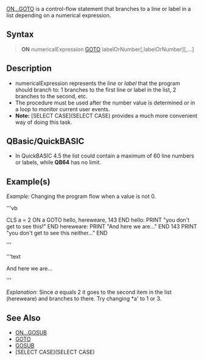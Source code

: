 [ON...GOTO](ON...GOTO) is a control-flow statement that branches to a line or label in a list depending on a numerical expression.


## Syntax

>  **ON** numericalExpression [GOTO](GOTO) labelOrNumber[,labelOrNumber][,...]


## Description

* numericalExpression represents the *line* or *label* that the program should branch to: 1 branches to the first line or label in the list, 2 branches to the second, etc.
* The procedure must be used after the number value is determined or in a loop to monitor current user events.
* **Note:** [SELECT CASE](SELECT CASE) provides a much more convenient way of doing this task.


## QBasic/QuickBASIC

* In QuickBASIC 4.5 the list could contain a maximum of 60 line numbers or labels, while **QB64** has no limit.


## Example(s)

*Example:* Changing the program flow when a value is not 0.

'''vb

CLS
a = 2
ON a GOTO hello, hereweare, 143
END
hello:
PRINT "you don't get to see this!"
END
hereweare:
PRINT "And here we are..."
END
143
PRINT "you don't get to see this neither..."
END 

'''

'''text


And here we are...

'''


*Explanation:* Since *a* equals 2 it goes to the second item in the list (hereweare) and branches to there. Try changing *a' to 1 or 3.


## See Also

* [ON...GOSUB](ON...GOSUB)
* [GOTO](GOTO)
* [GOSUB](GOSUB)
* [SELECT CASE](SELECT CASE)




